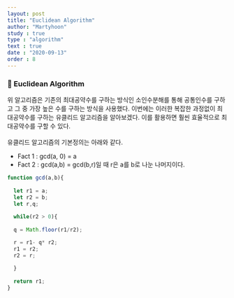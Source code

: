 ```yaml
---
layout: post
title: "Euclidean Algorithm"
author: "Martyhoon"
study : true
type : "algorithm"
text : true
date : "2020-09-13"
order : 8
---
```


### &#128310; Euclidean Algorithm

위 알고리즘은 기존의 최대공약수를 구하는 방식인 소인수분해를 통해 공통인수를 구하고 그 중 가장 높은 수를 구하는 방식을 사용했다. 이번에는 이러한 복잡한 과정없이 최대공약수를 구하는 유클리드 알고리즘을 알아보겠다. 이를 활용하면 훨씬 효율적으로 최대공약수를 구할 수 있다.
<br><br>
유클리드 알고리즘의 기본정의는 아래와 같다.

* Fact 1 : gcd(a, 0) = a
* Fact 2 : gcd(a,b) = gcd(b,r)일 때 r은 a를 b로 나눈 나머지이다.

```js 
function gcd(a,b){
  
  let r1 = a;
  let r2 = b;
  let r,q;
  
  while(r2 > 0){
  
  q = Math.floor(r1/r2);

  r = r1- q* r2;
  r1 = r2; 
  r2 = r;  
    
  }
  
  return r1;
}
```



